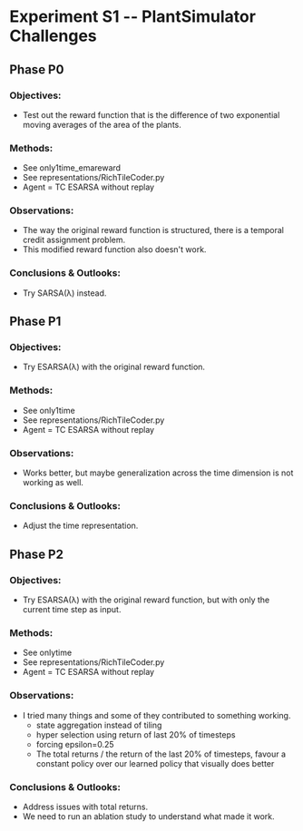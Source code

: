 #  Experiment S1 -- PlantSimulator Challenges

## Phase P0
### Objectives:
- Test out the reward function that is the difference of two exponential moving averages of the area of the plants.
### Methods:
- See only1time_emareward
- See representations/RichTileCoder.py
- Agent = TC ESARSA without replay
### Observations:
- The way the original reward function is structured, there is a temporal credit assignment problem.
- This modified reward function also doesn't work.

### Conclusions & Outlooks:
- Try SARSA(λ) instead.

## Phase P1
### Objectives:
- Try ESARSA(λ) with the original reward function.
### Methods:
- See only1time
- See representations/RichTileCoder.py
- Agent = TC ESARSA without replay
### Observations:
- Works better, but maybe generalization across the time dimension is not working as well.

### Conclusions & Outlooks:
- Adjust the time representation.

## Phase P2
### Objectives:
- Try ESARSA(λ) with the original reward function, but with only the current time step as input.
### Methods:
- See onlytime
- See representations/RichTileCoder.py
- Agent = TC ESARSA without replay
### Observations:
- I tried many things and some of they contributed to something working.
  - state aggregation instead of tiling
  - hyper selection using return of last 20% of timesteps
  - forcing epsilon=0.25
  - The total returns / the return of the last 20% of timesteps,  favour a constant policy over our learned policy that visually does better
### Conclusions & Outlooks:
- Address issues with total returns.
- We need to run an ablation study to understand what made it work.
